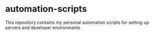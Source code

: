 # automation-scripts
This repository contains my personal automation scripts for setting up servers and developer environments
